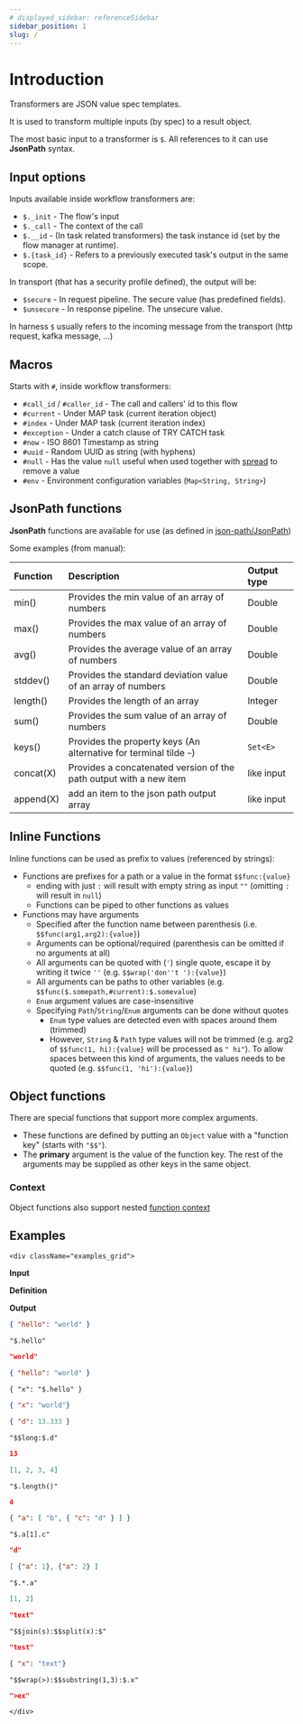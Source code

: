 ```yaml
---
# displayed_sidebar: referenceSidebar
sidebar_position: 1
slug: /
---
```


# Introduction

Transformers are JSON value spec templates.

It is used to transform multiple inputs (by spec) to a result object.

The most basic input to a transformer is `$`. All references to it can use **JsonPath** syntax.

## Input options

Inputs available inside workflow transformers are:
- `$._init` - The flow's input
- `$._call` - The context of the call
- `$.__id` - (In task related transformers) the task instance id (set by the flow manager at runtime).
- `$.{task_id}` - Refers to a previously executed task's output in the same scope.

In transport (that has a security profile defined), the output will be:
- `$secure` - In request pipeline. The secure value (has predefined fields).
- `$unsecure` - In response pipeline. The unsecure value.

In harness `$` usually refers to the incoming message from the transport (http request, kafka message, ...)

## Macros
Starts with `#`, inside workflow transformers:

- `#call_id` / `#caller_id` - The call and callers' id to this flow
- `#current` - Under MAP task (current iteration object)
- `#index` - Under MAP task (current iteration index)
- `#exception` - Under a catch clause of TRY CATCH task
- `#now` - ISO 8601 Timestamp as string
- `#uuid` - Random UUID as string (with hyphens)
- `#null` - Has the value `null` useful when used together with [spread](./spread.md#remove-keys) to remove a value
- `#env` - Environment configuration variables (`Map<String, String>`)


## JsonPath functions

**JsonPath** functions are available for use (as defined in [json-path/JsonPath](https://github.com/json-path/JsonPath#functions))

Some examples (from manual):

| Function  | Description                                                        | Output type          |
|:----------|:-------------------------------------------------------------------|:---------------------|
| min()     | Provides the min value of an array of numbers                      | Double               |
| max()     | Provides the max value of an array of numbers                      | Double               |
| avg()     | Provides the average value of an array of numbers                  | Double               |
| stddev()  | Provides the standard deviation value of an array of numbers       | Double               |
| length()  | Provides the length of an array                                    | Integer              |
| sum()     | Provides the sum value of an array of numbers                      | Double               |
| keys()    | Provides the property keys (An alternative for terminal tilde `~`) | `Set<E>`             |
| concat(X) | Provides a concatenated version of the path output with a new item | like input           |
| append(X) | add an item to the json path output array                          | like input           |

## Inline Functions

Inline functions can be used as prefix to values (referenced by strings):
- Functions are prefixes for a path or a value in the format `$$func:{value}`
    - ending with just `:` will result with empty string as input `""` (omitting `:` will result in `null`)
    - Functions can be piped to other functions as values
- Functions may have arguments
    - Specified after the function name between parenthesis (i.e. `$$func(arg1,arg2):{value}`)
    - Arguments can be optional/required (parenthesis can be omitted if no arguments at all)
    - All arguments can be quoted with (`'`) single quote, escape it by writing it twice `''` (e.g. `$$wrap('don''t '):{value}`)
    - All arguments can be paths to other variables (e.g. `$$func($.somepath,#current):$.somevalue`)
    - `Enum` argument values are case-insensitive
    - Specifying `Path`/`String`/`Enum` arguments can be done without quotes
        - `Enum` type values are detected even with spaces around them (trimmed)
        - However, `String` & `Path` type values will not be trimmed (e.g. arg2 of `$$func(1, hi):{value}` will be processed as `" hi"`). To allow spaces between this kind of arguments, the values needs to be quoted (e.g. `$$func(1, 'hi'):{value}`)


## Object functions

There are special functions that support more complex arguments.
- These functions are defined by putting an `Object` value with a "function key" (starts with `"$$"`).
- The **primary** argument is the value of the function key. The rest of the arguments may be supplied as other keys in the same object.

### Context

Object functions also support nested [function context](./function-context.md)

## Examples

```mdx-code-block
<div className="examples_grid">
```

**Input**

**Definition**

**Output**


```json
{ "hello": "world" }
```
```transformers
"$.hello"
```
```json
"world"
```


```json
{ "hello": "world" }
```
```transformers
{ "x": "$.hello" }
```
```json
{ "x": "world"}
```


```json
{ "d": 13.333 }
```
```transformers
"$$long:$.d"
```
```json
13
```


```json
[1, 2, 3, 4]
```
```transformers
"$.length()"
```
```json
4
```


```json
{ "a": [ "b", { "c": "d" } ] }
```
```transformers
"$.a[1].c"
```
```json
"d"
```


```json
[ {"a": 1}, {"a": 2} ]
```
```transformers
"$.*.a"
```
```json
[1, 2]
```


```json
"text"
```
```transformers
"$$join(s):$$split(x):$"
```
```json
"test"
```


```json
{ "x": "text"}
```
```transformers
"$$wrap(>):$$substring(1,3):$.x"
```
```json
">ex"
```


```mdx-code-block
</div>
```

